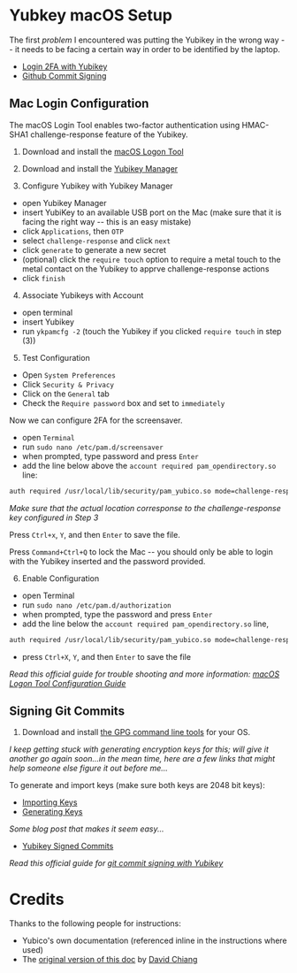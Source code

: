 # Yubkey macOS Setup

The first *problem* I encountered was putting the Yubikey in the wrong way -- it needs to be facing a certain way in order to be identified by the laptop.

* [Login 2FA with Yubikey](#2FA)
* [Github Commit Signing](#git)

## Mac Login Configuration <a name = "2FA"></a>

The macOS Login Tool enables two-factor authentication using HMAC-SHA1 challenge-response feature of the Yubikey.

1. Download and install the [macOS Logon Tool](https://www.yubico.com/products/services-software/download/computer-logon-tools/)

2. Download and install the [Yubikey Manager](https://www.yubico.com/products/services-software/download/yubikey-manager/)

3. Configure Yubikey with Yubikey Manager

* open Yubikey Manager
* insert YubiKey to an available USB port on the Mac (make sure that it is facing the right way -- this is an easy mistake)
* click `Applications`, then `OTP`
* select `challenge-response` and click `next`
* click `generate` to generate a new secret
* (optional) click the `require touch` option to require a metal touch to the metal contact on the Yubikey to apprve challenge-response actions
* click `finish`

4. Associate Yubikeys with Account

* open terminal
* insert Yubikey
* run `ykpamcfg -2` (touch the Yubikey if you clicked `require touch` in step (3))

5. Test Configuration

* Open `System Preferences`
* Click `Security & Privacy`
* Click on the `General` tab
* Check the `Require password` box and set to `immediately`

Now we can configure 2FA for the screensaver.

* open `Terminal`
* run `sudo nano /etc/pam.d/screensaver`
* when prompted, type password and press `Enter`
* add the line below above the `account required pam_opendirectory.so` line:

```bash
auth required /usr/local/lib/security/pam_yubico.so mode=challenge-response
```

*Make sure that the actual location corresponse to the challenge-response key configured in Step 3*

Press `Ctrl+x`, `Y`, and then `Enter` to save the file.

Press `Command+Ctrl+Q` to lock the Mac -- you should only be able to login with the Yubikey inserted and the password provided.

6. Enable Configuration

* open Terminal
* run `sudo nano /etc/pam.d/authorization`
* when prompted, type the password and press `Enter`
* add the line below the `account required pam_opendirectory.so` line,

```bash
auth required /usr/local/lib/security/pam_yubico.so mode=challenge-response
```

* press `Ctrl+X`, `Y`, and then `Enter` to save the file


*Read this official guide for trouble shooting and more information: [macOS Logon Tool Configuration Guide](https://support.yubico.com/support/solutions/articles/15000015045-macos-logon-tool-configuration-guide)*

## Signing Git Commits <a name = "git"></a>

1. Download and install [the GPG command line tools](https://help.github.com/en/articles/generating-a-new-gpg-key) for your OS.

*I keep getting stuck with generating encryption keys for this; will give it another go again soon...in the mean time, here are a few links that might help someone else figure it out before me...*

To generate and import keys (make sure both keys are 2048 bit keys):
* [Importing Keys](https://developers.yubico.com/PGP/Importing_keys.html)
* [Generating Keys](https://help.github.com/en/articles/generating-a-new-gpg-key)

*Some blog post that makes it seem easy...*
* [Yubikey Signed Commits](https://www.engineerbetter.com/blog/yubikey-signed-commits/)

*Read this official guide for [git commit signing with Yubikey](https://developers.yubico.com/PGP/Git_signing.html)*

# Credits

Thanks to the following people for instructions:

- Yubico's own documentation (referenced inline in the instructions where used)
- The [original version of this doc](https://github.com/liyanchang/yubikey-setup) by [David Chiang](https://github.com/liyanchang)
